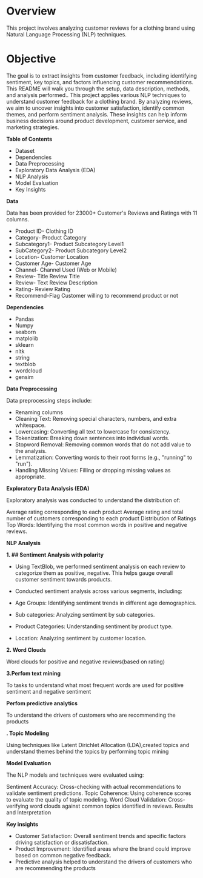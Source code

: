 # Overview
This project involves analyzing customer reviews for a clothing brand using Natural Language Processing (NLP) techniques. 


# Objective

The goal is to extract insights from customer feedback, including identifying sentiment, key topics, and factors influencing customer recommendations. This README will walk you through the setup, data description, methods, and analysis performed.. This project applies various NLP techniques to understand customer feedback for a clothing brand. By analyzing reviews, we aim to uncover insights into customer satisfaction, identify common themes, and perform sentiment analysis. These insights can help inform business decisions around product development, customer service, and marketing strategies.

**Table of Contents**

* Dataset
* Dependencies
* Data Preprocessing
* Exploratory Data Analysis (EDA)
* NLP Analysis
* Model Evaluation
* Key Insights


**Data**

 Data has been provided for 23000+ Customer's Reviews and Ratings with 11 columns. 
- Product ID- Clothing ID
- Category- Product Category
- Subcategory1- Product Subcategory Level1
- SubCategory2- Product Subcategory Level2
- Location- Customer Location
- Customer Age- Customer Age
- Channel- Channel Used (Web or Mobile)
- Review- Title Review Title
- Review- Text Review Description
- Rating- Review Rating
- Recommend-Flag Customer willing to recommend product or not 

**Dependencies**

* Pandas
* Numpy
* seaborn
* matplolib
* sklearn
* nltk
* string
* textblob
* wordcloud
* gensim

**Data Preprocessing**

Data preprocessing steps include:

* Renaming columns
* Cleaning Text: Removing special characters, numbers, and extra whitespace.
* Lowercasing: Converting all text to lowercase for consistency.
* Tokenization: Breaking down sentences into individual words.
* Stopword Removal: Removing common words that do not add value to the analysis.
* Lemmatization: Converting words to their root forms (e.g., "running" to "run").
* Handling Missing Values: Filling or dropping missing values as appropriate.

**Exploratory Data Analysis (EDA)**

Exploratory analysis was conducted to understand the distribution of:

Average rating corresponding to each product
Average rating and total number of customers corresponding to each product
Distribution of Ratings
Top Words: Identifying the most common words in positive and negative reviews.

**NLP Analysis**

**1. ## Sentiment Analysis with polarity**

* Using TextBlob, we performed sentiment analysis on each review to categorize them as positive, negative. This helps gauge overall customer sentiment towards products.
* Conducted sentiment analysis across various segments, including:

* Age Groups: Identifying sentiment trends in different age demographics.
* Sub categories: Analyzing sentiment by sub categories.
* Product Categories: Understanding sentiment by product type.
* Location: Analyzing sentiment by customer location.

**2. Word Clouds**

Word clouds for positive and negative reviews(based on rating)

**3.Perfom text mining**

To tasks to understand what most frequent words are used for positive sentiment and negative sentiment

**Perfom predictive analytics**

To understand the drivers of customers who are recommending the products

**. Topic Modeling**

Using techniques like Latent Dirichlet Allocation (LDA),created topics and understand themes behind the topics by performing topic mining

**Model Evaluation**

The NLP models and techniques were evaluated using:

Sentiment Accuracy: Cross-checking with actual recommendations to validate sentiment predictions.
Topic Coherence: Using coherence scores to evaluate the quality of topic modeling.
Word Cloud Validation: Cross-verifying word clouds against common topics identified in reviews.
Results and Interpretation


**Key insights**

* Customer Satisfaction: Overall sentiment trends and specific factors driving satisfaction or dissatisfaction.
* Product Improvement: Identified areas where the brand could improve based on common negative feedback.
* Predictive analysis helped to understand the drivers of customers who are recommending the products










